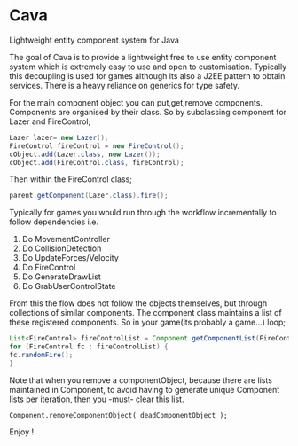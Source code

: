# Cava
Lightweight entity component system for Java

The goal of Cava is to provide a lightweight free to use entity component system which is extremely easy to use and
open to customisation. Typically this decoupling is used for games although its also a J2EE pattern to obtain services.
There is a heavy reliance on generics for type safety.

For the main component object you can put,get,remove components. Components are organised by their class. So by
subclassing component for Lazer and FireControl;


```java
Lazer lazer= new Lazer();
FireControl fireControl = new FireControl();
cObject.add(Lazer.class, new Lazer());
cObject.add(FireControl.class, fireControl);
```

Then within the FireControl class;

```java
parent.getComponent(Lazer.class).fire();
```

Typically for games you would run through the workflow incrementally to follow dependencies i.e.

1) Do MovementController
2) Do CollisionDetection
3) Do UpdateForces/Velocity
4) Do FireControl
5) Do GenerateDrawList
6) Do GrabUserControlState

From this the flow does not follow the objects themselves, but through collections of similar components. The component
class maintains a list of these registered components. So in your game(its probably a game...) loop;

```java
List<FireControl> fireControlList = Component.getComponentList(FireControl.class);
for (FireControl fc : fireControlList) {
fc.randomFire();
}
```


Note that when you remove a componentObject, because there are lists maintained in Component, to avoid having to generate
unique Component lists per iteration, then you -must- clear this list.

```
Component.removeComponentObject( deadComponentObject );
```

Enjoy
!


